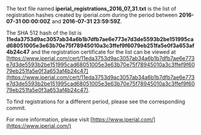 The text file named **iperial_registrations_2016_07_31.txt** is the list of registration hashes created by iperial.com during the period between **2016-07-31 00:00:00Z** and **2016-07-31 23:59:59Z**.

The SHA 512 hash of the list is **11eda3753d9ac3057ab34a6b1b7dfb7ae6e773e7d3de5593b2be151995cad68051005e3e63b70e75f78945010a3c3ffef9f6079eb251fa5e0f3a653af4b24c47** and the registration certificate for the list can be viewed at [https://www.iperial.com/cert/11eda3753d9ac3057ab34a6b1b7dfb7ae6e773e7d3de5593b2be151995cad68051005e3e63b70e75f78945010a3c3ffef9f6079eb251fa5e0f3a653af4b24c47](https://www.iperial.com/cert/11eda3753d9ac3057ab34a6b1b7dfb7ae6e773e7d3de5593b2be151995cad68051005e3e63b70e75f78945010a3c3ffef9f6079eb251fa5e0f3a653af4b24c47).

To find registrations for a different period, please see the corresponding commit.

For more information, please visit [https://www.iperial.com/](https://www.iperial.com/)
